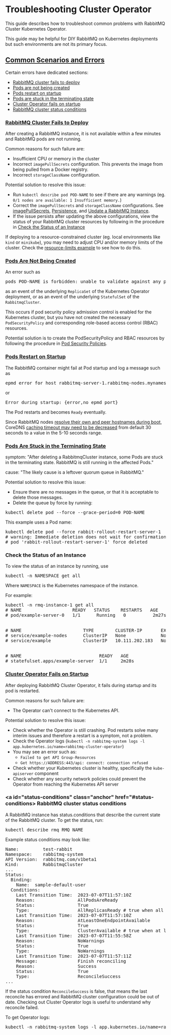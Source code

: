 # Troubleshooting Cluster Operator

This guide describes how to troubleshoot common problems with RabbitMQ Cluster Kubernetes Operator.

This guide may be helpful for DIY RabbitMQ on Kubernetes deployments but such environments
are not its primary focus.


## <a id="errors" class="anchor" href="#errors">Common Scenarios and Errors</a>

Certain errors have dedicated sections:

+ [RabbitMQ cluster fails to deploy](#cluster-fails-to-deploy)
+ [Pods are not being created](#pods-are-not-created)
+ [Pods restart on startup](#pods-restart-on-startup)
+ [Pods are stuck in the terminating state](#pods-stuck-in-terminating-state)
+ [Cluster Operator fails on startup](#operator-failure-on-startup)
+ [RabbitMQ cluster status conditions](#status-conditions)

### <a id="cluster-fails-to-deploy" class="anchor" href="#cluster-fails-to-deploy">RabbitMQ Cluster Fails to Deploy</a>

After creating a RabbitMQ instance, it is not available within a few minutes and RabbitMQ pods are not running.

Common reasons for such failure are:

 * Insufficient CPU or memory in the cluster
 * Incorrect `imagePullSecrets` configuration. This prevents the image from being pulled from a Docker registry.
 * Incorrect `storageClassName` configuration.

Potential solution to resolve this issue:

 * Run `kubectl describe pod POD-NAME` to see if there are any warnings (eg. `0/1 nodes are available: 1 Insufficient memory.`)
 * Correct the <code>imagePullSecrets</code> and <code>storageClassName</code>
   configurations. See [imagePullSecrets](./using-operator.html#image-pull-secrets),
   [Persistence](./using-operator.html#persistence), and
   [Update a RabbitMQ Instance](./using-operator.html#update).
 * If the issue persists after updating the above configurations, view the status
   of your RabbitMQ cluster resources by following in the procedure in
   [Check the Status of an Instance](#check-instance-status)

If deploying to a resource-constrained cluster (eg. local environments like `kind` or `minikube`), you may need to adjust CPU and/or memory limits of the cluster.
Check the [resource-limits example](https://github.com/rabbitmq/cluster-operator/tree/main/docs/examples/resource-limits) to see how to do this.

### <a id="pods-are-not-created" class="anchor" href="#pods-are-not-created">Pods Are Not Being Created</a>

An error such as

<pre class="lang-plaintext">
pods POD-NAME is forbidden: unable to validate against any pod security policy: []
</pre>

as an event of the underlying `ReplicaSet` of the Kubernetes Operator deployment, or as an
event of the underlying `StatefulSet` of the `RabbitmqCluster`.

This occurs if pod security policy admission control is enabled for the
Kubernetes cluster, but you have not created the necessary `PodSecurityPolicy` and
corresponding role-based access control (RBAC) resources.

Potential solution is to create the PodSecurityPolicy and RBAC resources by following the procedure in
[Pod Security Policies](./using-operator.html#psp).

### <a id="pods-restart-on-startup" class="anchor" href="#pods-restart-on-startup">Pods Restart on Startup</a>
The RabbitMQ container might fail at Pod startup and log a message such as

<pre class="lang-plaintext">
epmd error for host rabbitmq-server-1.rabbitmq-nodes.mynamespace: nxdomain (non-existing domain)
</pre>
or
<pre class="lang-plaintext">
Error during startup: {error,no_epmd_port}
</pre>

The Pod restarts and becomes `Ready` eventually.

Since RabbitMQ nodes [resolve their own and peer hostnames during boot](../../clustering.html#hostname-resolution-requirement),
CoreDNS [caching timeout may need to be decreased](https://kubernetes.io/docs/concepts/workloads/controllers/statefulset/#stable-network-id) from default 30 seconds
to a value in the 5-10 seconds range.

### <a id="pods-stuck-in-terminating-state" class="anchor" href="#pods-stuck-in-terminating-state">Pods Are Stuck in the Terminating State</a>

symptom: "After deleting a RabbitmqCluster instance, some Pods
are stuck in the terminating state. RabbitMQ is still running in the affected Pods."

cause: "The likely cause is a leftover quorum queue in RabbitMQ."

Potential solution to resolve this issue:

 * Ensure there are no messages in the queue, or that it is acceptable to delete those messages.
 * Delete the queue by force by running:

<pre class="lang-bash">
kubectl delete pod --force --grace-period=0 POD-NAME
</pre>

This example uses a Pod name:

<pre class="lang-bash">
kubectl delete pod --force rabbit-rollout-restart-server-1
# warning: Immediate deletion does not wait for confirmation that the running resource has been terminated. The resource may continue to run on the cluster indefinitely.
# pod 'rabbit-rollout-restart-server-1' force deleted
</pre>

### <a id='check-instance-status'></a> Check the Status of an Instance

To view the status of an instance by running, use

<pre class="lang-bash">
kubectl -n NAMESPACE get all
</pre>

Where `NAMESPACE` is the Kubernetes namespace of the instance.

For example:

<pre class="lang-bash">
kubectl -n rmq-instance-1 get all
# NAME                   READY   STATUS    RESTARTS   AGE
# pod/example-server-0   1/1      Running   0          2m27s
<br/>
# NAME                       TYPE        CLUSTER-IP       EXTERNAL-IP   PORT(S)                        AGE
# service/example-nodes      ClusterIP   None             None        4369/TCP                       2m27s
# service/example            ClusterIP   10.111.202.183   None        5672/TCP,15672/TCP,15692/TCP   2m28s
<br/>
# NAME                             READY   AGE
# statefulset.apps/example-server  1/1     2m28s
</pre>

### <a id="operator-failure-on-startup" class="anchor" href="#operator-failure-on-startup">Cluster Operator Fails on Startup</a>

After deploying RabbitMQ Cluster Operator, it fails during startup and its pod is restarted.

Common reasons for such failure are:

 * The Operator can't connect to the Kubernetes API.

Potential solution to resolve this issue:

 * Check whether the Operator is still crashing. Pod restarts solve many interim issues and therefore a restart is a symptom, not a problem.
 * Check the Operator logs (`kubectl -n rabbitmq-system logs -l app.kubernetes.io/name=rabbitmq-cluster-operator`)
 * You may see an error such as:
   * `Failed to get API Group-Resources`
   * `Get https://ADDRESS:443/api: connect: connection refused`
 * Check whether your Kubernetes cluster is healthy, specifically the `kube-apiserver` component
 * Check whether any security network policies could prevent the Operator from reaching the Kubernetes API server

### <a id="status-conditions" class="anchor" href="#status-conditions> RabbitMQ cluster status conditions </a>

A RabbitMQ instance has status.conditions that describe the current state of the RabbitMQ cluster.
To get the status, run:
<pre class="lang-bash">
kubectl describe rmq RMQ_NAME
</pre>

Example status conditions may look like:
<pre class="lang-yaml">
Name:         test-rabbit
Namespace:    rabbitmq-system
API Version:  rabbitmq.com/v1beta1
Kind:         RabbitmqCluster
...
Status:
  Binding:
    Name:  sample-default-user
  Conditions:
    Last Transition Time:  2023-07-07T11:57:10Z
    Reason:                AllPodsAreReady
    Status:                True
    Type:                  AllReplicasReady # true when all RabbitMQ pods are 'ready'
    Last Transition Time:  2023-07-07T11:57:10Z
    Reason:                AtLeastOneEndpointAvailable
    Status:                True
    Type:                  ClusterAvailable # true when at least one RabbitMQ pod is 'ready'
    Last Transition Time:  2023-07-07T11:55:58Z
    Reason:                NoWarnings
    Status:                True
    Type:                  NoWarnings
    Last Transition Time:  2023-07-07T11:57:11Z
    Message:               Finish reconciling
    Reason:                Success
    Status:                True
    Type:                  ReconcileSuccess
...
</pre>
If the status condition `ReconcileSuccess` is false, that means the last reconcile has errored and RabbitMQ cluster configuration could be out of date. Checking out Cluster Operator logs is useful to understand why reconcile failed.

To get Operator logs:

<pre class="lang-bash">
kubectl -n rabbitmq-system logs -l app.kubernetes.io/name=rabbitmq-cluster-operator
</pre>

